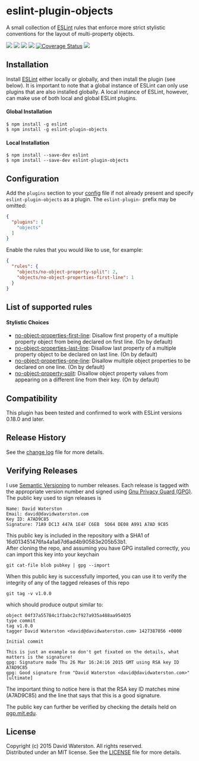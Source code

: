 # eslint-plugin-objects

A small collection of [ESLint](https://www.github.com/eslint/eslint) rules that enforce more strict stylistic conventions for the layout of multi-property objects.

<a href="http://semver.org" target="_blank" alt="Semantic Versioning"><img src="https://img.shields.io/badge/semver-1.1.0-lightgrey.svg?style=flat-square"></a>
<a href="https://github.com/davidwaterston/eslint-plugin-objects/blob/master/LICENSE" target="_blank" alt="MIT License"><img src="http://img.shields.io/badge/license-MIT-blue.svg?style=flat-square"></a>
<a href="#verifying-releases" alt="Releases signed with Gnu Privacy Guard"><img src="https://img.shields.io/badge/gpg-signed-green.svg?style=flat-square"></a>
<a href="https://travis-ci.org/davidwaterston/eslint-plugin-objects"><img src="http://img.shields.io/travis/davidwaterston/eslint-plugin-objects/master.svg?style=flat-square"></a>
<a href='https://coveralls.io/r/davidwaterston/eslint-plugin-objects?branch=master'><img src='https://coveralls.io/repos/davidwaterston/eslint-plugin-objects/badge.svg?branch=master&style=flat-square' alt='Coverage Status' /></a>
<a href="https://gitter.im/davidwaterston/eslint-plugin-objects" target="_blank" alt="Join the chat at https://gitter.im/davidwaterston/eslint-plugin-objects"><img src="https://badges.gitter.im/Join%20Chat.svg"></a>
  
  
## Installation

Install [ESLint](https://www.github.com/eslint/eslint) either locally or globally, and then install the plugin (see below). It is important to note that a global instance of ESLint can only use plugins that are also installed globally. A local instance of ESLint, however, can make use of both local and global ESLint plugins.

#### Global Installation

    $ npm install -g eslint
    $ npm install -g eslint-plugin-objects

#### Local Installation

    $ npm install --save-dev eslint
    $ npm install --save-dev eslint-plugin-objects

## Configuration

Add the `plugins` section to your [config](http://eslint.org/docs/user-guide/configuring) file if not already present and specify `eslint-plugin-objects` as a plugin. The `eslint-plugin-` prefix may be omitted:

```json
{
  "plugins": [
    "objects"
  ]
}
```

Enable the rules that you would like to use, for example:

```json
{
  "rules": {
    "objects/no-object-property-split": 2,
    "objects/no-object-properties-first-line": 1
  }
}
```

## List of supported rules

#### Stylistic Choices

* [no-object-properties-first-line](docs/rules/no-object-properties-first-line.md): Disallow first property of a multiple property object from being declared on first line. (On by default)
* [no-object-properties-last-line](docs/rules/no-object-properties-last-line.md): Disallow last property of a multiple property object to be declared on last line. (On by default)
* [no-object-properties-one-line](docs/rules/no-object-properties-one-line.md): Disallow multiple object properties to be declared on one line. (On by default)
* [no-object-property-split](docs/rules/no-object-property-split.md): Disallow object property values from appearing on a different line from their key. (On by default)

  
## Compatibility
This plugin has been tested and confirmed to work with ESLint versions 0.18.0 and later. 

  
## Release History
See the [change log](https://github.com/davidwaterston/eslint-plugin-objects/blob/master/CHANGELOG.md) file for more details.
  
  
## Verifying Releases
I use <a href="http://semver.org" target="_blank" alt="Semantic Versioning">Semantic Versioning</a> to number releases. Each release is tagged with the appropriate version number and signed using <a href="https://www.gnupg.org" target="_blank" alt="Gnu Privacy Guard (GPG)">Gnu Privacy Guard (GPG)</a>. The public key used to sign releases is  
```
Name: David Waterston  
Email: david@davidwaterston.com  
Key ID: A7AD9C85  
Signature: 71A9 DC13 447A 1E4F C6EB  5D64 DE08 A991 A7AD 9C85  
```
This public key is included in the repository with a SHA1 of 16d013451476fa4a1a67d6ad4b90583e205b53b1.  
After cloning the repo, and assuming you have GPG installed correctly, you can import this key into your keychain
```
git cat-file blob pubkey | gpg --import
```
When this public key is successfully imported, you can use it to verify the integrity of any of the tagged releases of this repo
```
git tag -v v1.0.0
```
which should produce output similar to:
```
object 04f37a55784c1f3abc2cf927a935a488aa954035  
type commit  
tag v1.0.0  
tagger David Waterston <david@davidwaterston.com> 1427387056 +0000  
  
Initial commit  
  
This is just an example so don't get fixated on the details, what matters is the signature!
gpg: Signature made Thu 26 Mar 16:24:16 2015 GMT using RSA key ID A7AD9C85
gpg: Good signature from "David Waterston <david@davidwaterston.com>" [ultimate]
```
The important thing to notice here is that the RSA key ID matches mine (A7AD9C85) and the line that says that this is a good signature.  
  
The public key can further be verified by checking the details held on <a href="http://pgp.mit.edu/pks/lookup?search=david%40davidwaterston.com&op=index&fingerprint=on&exact=on" target="_blank" alt="pgp.mit.edu">pgp.mit.edu</a>.
  
  
## License
Copyright (c) 2015 David Waterston. All rights reserved.  
Distributed under an MIT license. See the [LICENSE](https://github.com/davidwaterston/eslint-plugin-objects/blob/master/LICENSE) file for more details.
